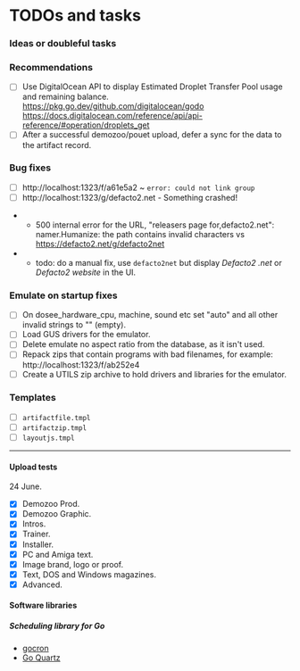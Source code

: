 # TODOs and tasks

### Ideas or doubleful tasks

### Recommendations

- [ ] Use DigitalOcean API to display Estimated Droplet Transfer Pool usage and remaining balance. 
		https://pkg.go.dev/github.com/digitalocean/godo https://docs.digitalocean.com/reference/api/api-reference/#operation/droplets_get
- [ ] After a successful demozoo/pouet upload, defer a sync for the data to the artifact record.

### Bug fixes

- [ ] http://localhost:1323/f/a61e5a2 ~ `error: could not link group`
- [ ] http://localhost:1323/g/defacto2.net - Something crashed! 
- -   500 internal error for the URL, "releasers page for,defacto2.net": namer.Humanize: the path contains invalid characters vs https://defacto2.net/g/defacto2net
- -   todo: do a manual fix, use `defacto2net` but display _Defacto2 .net_ or _Defacto2 website_ in the UI.

### Emulate on startup fixes

- [ ] On dosee_hardware_cpu, machine, sound etc set "auto" and all other invalid strings to "" (empty).
- [ ] Load GUS drivers for the emulator.
- [ ] Delete emulate no aspect ratio from the database, as it isn't used.
- [ ] Repack zips that contain programs with bad filenames, for example: http://localhost:1323/f/ab252e4
- [ ] Create a UTILS zip archive to hold drivers and libraries for the emulator.

### Templates

- [ ] `artifactfile.tmpl`
- [ ] `artifactzip.tmpl`
- [ ] `layoutjs.tmpl`
 
---

#### Upload tests

24 June.

- [X] Demozoo Prod.
- [X] Demozoo Graphic.
- [X] Intros.
- [X] Trainer.
- [X] Installer.
- [X] PC and Amiga text.
- [X] Image brand, logo or proof.
- [X] Text, DOS and Windows magazines.
- [X] Advanced.

#### Software libraries

#####  Scheduling library for Go

- [gocron](https://github.com/go-co-op/gocron)
- [Go Quartz](https://github.com/reugn/go-quartz)
